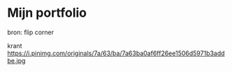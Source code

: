 # Mijn portfolio

<a href="https://dribbble.com/shots/15774489-The-Geisha-of-Gion-book-landing-page-interaction?utm_source=Clipboard_Shot&utm_campaign=ui_migulko&utm_content=The%20Geisha%20of%20Gion%20book%20landing%20page%20interaction&utm_medium=Social_Share&utm_source=Clipboard_Shot&utm_campaign=ui_migulko&utm_content=The%20Geisha%20of%20Gion%20book%20landing%20page%20interaction&utm_medium=Social_Share" ></a>

<a href="https://dribbble.com/shots/9914190-Storybook-of-Franklinford-Animated-Book-Wordpress-Theme?utm_source=Clipboard_Shot&utm_campaign=VV-Machine&utm_content=Storybook%20of%20Franklinford%20-%20Animated%20Book%20Wordpress%20Theme&utm_medium=Social_Share&utm_source=Clipboard_Shot&utm_campaign=VV-Machine&utm_content=Storybook%20of%20Franklinford%20-%20Animated%20Book%20Wordpress%20Theme&utm_medium=Social_Share"></a>

<a href="https://dribbble.com/shots/6845621-Bolo-diary-application-UX-brand-design?utm_source=Clipboard_Shot&utm_campaign=easonz&utm_content=Bolo%20diary%20application%20UX%20brand%20design&utm_medium=Social_Share&utm_source=Clipboard_Shot&utm_campaign=easonz&utm_content=Bolo%20diary%20application%20UX%20brand%20design&utm_medium=Social_Share"></a>


bron: flip corner
<a href="https://pngtree.com/element/down?id=NjgyNDU4Ng==&type=1&time=1678740853&token=MjhkYzI3ZmIxYjFlODY3NWU4YmQwMzc2MWVlNDUxOTI="></a>

krant
https://i.pinimg.com/originals/7a/63/ba/7a63ba0af6ff26ee1506d5971b3addbe.jpg